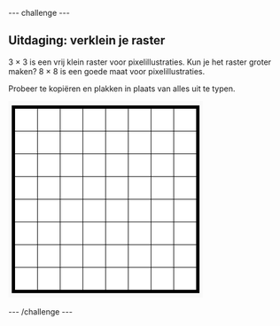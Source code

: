 \--- challenge \---

## Uitdaging: verklein je raster

3 × 3 is een vrij klein raster voor pixelillustraties. Kun je het raster groter maken? 8 × 8 is een goede maat voor pixelillustraties.

Probeer te kopiëren en plakken in plaats van alles uit te typen.

![screenshot](images/pixel-art-grid-8.png)

\--- /challenge \---